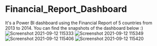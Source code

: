 # Financial_Report_Dashboard
It's a Power BI dashboard using the Financial Report of 5 countries from 2013 to 2014. You can find the snapshots of the dashboard below :)
![Screenshot 2021-09-12 115333](https://user-images.githubusercontent.com/73299884/132974475-f6585a6d-a2fd-4daf-aa6f-34a176b5008d.png)
![Screenshot 2021-09-12 115349](https://user-images.githubusercontent.com/73299884/132974476-41023352-6745-4d75-86c6-cfa219f5667f.png)
![Screenshot 2021-09-12 115406](https://user-images.githubusercontent.com/73299884/132974477-c5ce15be-36aa-49ae-a5ac-bc9b5a88ab7a.png)
![Screenshot 2021-09-12 115420](https://user-images.githubusercontent.com/73299884/132974479-b683c22a-9f72-44fe-8f63-0cda8e7e4164.png)

